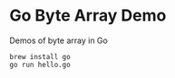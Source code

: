 Go Byte Array Demo
==================

Demos of byte array in Go

```
brew install go
go run hello.go
```
